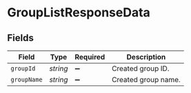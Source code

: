 # GroupListResponseData


## Fields

| Field               | Type                | Required            | Description         |
| ------------------- | ------------------- | ------------------- | ------------------- |
| `groupId`           | *string*            | :heavy_minus_sign:  | Created group ID.   |
| `groupName`         | *string*            | :heavy_minus_sign:  | Created group name. |